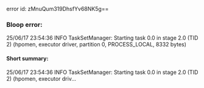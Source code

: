 error id: zMnuQum319DhsfYv68NK5g==
### Bloop error:

25/06/17 23:54:36 INFO TaskSetManager: Starting task 0.0 in stage 2.0 (TID 2) (hpomen, executor driver, partition 0, PROCESS_LOCAL, 8332 bytes)
#### Short summary: 

25/06/17 23:54:36 INFO TaskSetManager: Starting task 0.0 in stage 2.0 (TID 2) (hpomen, executor driv...